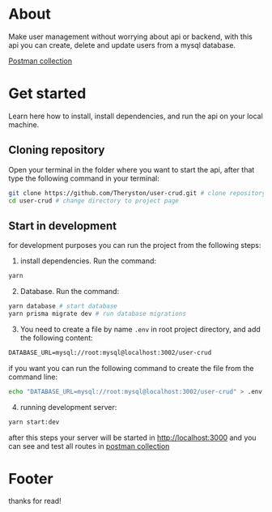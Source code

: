# About

Make user management without worrying about api or backend, with this api you can create, delete and update users from a mysql database.

[Postman collection](https://www.postman.com/Theryston/workspace/open-source/collection/15581030-298aa917-978c-41cc-97fb-3c2b09380dcc?action=share&creator=15581030)

# Get started

Learn here how to install, install dependencies, and run the api on your local machine.

## Cloning repository

Open your terminal in the folder where you want to start the api, after that type the following command in your terminal:

```sh
git clone https://github.com/Theryston/user-crud.git # clone repository
cd user-crud # change directory to project page
```

## Start in development

for development purposes you can run the project from the following steps:

1. install dependencies. Run the command:

```sh
yarn
```

2. Database. Run the command:

```sh
yarn database # start database
yarn prisma migrate dev # run database migrations
```

3. You need to create a file by name `.env` in root project directory, and add the following content:

```txt
DATABASE_URL=mysql://root:mysql@localhost:3002/user-crud
```

if you want you can run the following command to create the file from the command line:

```sh
echo "DATABASE_URL=mysql://root:mysql@localhost:3002/user-crud" > .env
```

4. running development server:

```sh
yarn start:dev
```

after this steps your server will be started in [http://localhost:3000](http://localhost:3000) and you can see and test all routes in [postman collection](https://www.postman.com/Theryston/workspace/open-source/collection/15581030-298aa917-978c-41cc-97fb-3c2b09380dcc?action=share&creator=15581030)

# Footer

thanks for read!
